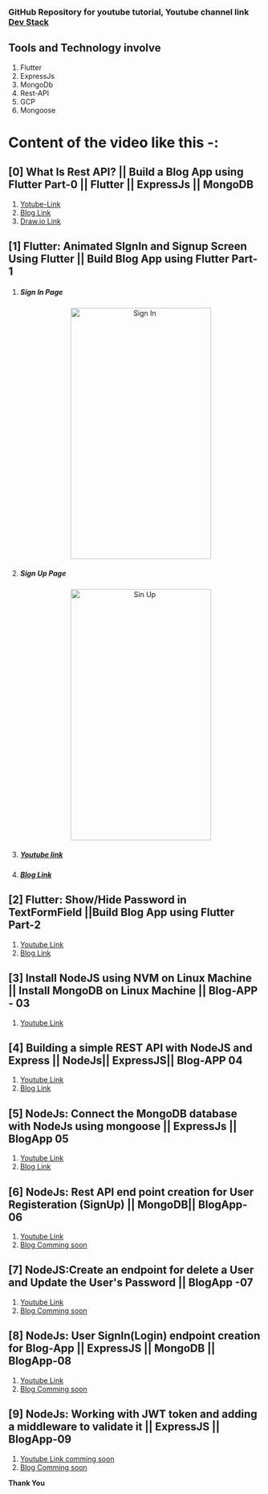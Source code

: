 ### GitHub Repository for youtube tutorial, Youtube channel link [Dev Stack](https://www.youtube.com/channel/UCE9YNto5Fc8u7DdOTuCm8rw)

## Tools and Technology involve

1. Flutter
2. ExpressJs
3. MongoDb
4. Rest-API
5. GCP
6. Mongoose

# Content of the video like this -:

## [0] What Is Rest API? || Build a Blog App using Flutter Part-0 || Flutter || ExpressJs || MongoDB

1. [Yotube-Link](https://www.youtube.com/watch?v=T35T8nzyRDI)
2. [Blog Link](https://medium.com/@balram0698/introduction-of-blog-app-development-from-scratch-blogapp-part-0-d19f6aef9299?source=---------4------------------)
3. [Draw.io Link](https://www.draw.io/?lightbox=1&highlight=0000ff&edit=_blank&layers=1&nav=1&page-id=SgStdr2rC7qg5bD1QRTW#G1hFM7_varv9C--swhLQEDc5JGPNZI7YgB)

## [1] Flutter: Animated SIgnIn and Signup Screen Using Flutter || Build Blog App using Flutter Part-1

1. <h5>Sign In Page</h5>
   <p align="center">
     <img src="https://github.com/balram0608/youtube-tutorial/blob/master/image/signIn.gif" width="280" height="500"  title="hover text" alt ="Sign In">
     </p>

2. <h5>Sign Up Page</h5>
     <p align="center">
     <img src="https://github.com/balram0608/youtube-tutorial/blob/master/image/signup.gif" width="280" height="500"   alt="Sin Up">
   </p>

3. <h5> <a href="https://youtu.be/T7evkslL650">Youtube link</a> </h5>

4. <h5> <a href="https://medium.com/@balram0698/flutter-signin-and-signup-screen-with-dark-mode-bloagapp-part-1-9ea082bec82a?source=---------2------------------">Blog Link</a></h5>

## [2] Flutter: Show/Hide Password in TextFormField ||Build Blog App using Flutter Part-2

1. [Youtube Link](https://www.youtube.com/watch?v=mYSADRPESec&t=381s)
2. [Blog Link](https://medium.com/@balram0698/flutter-signin-and-signup-screen-with-dark-mode-bloagapp-part-1-9ea082bec82a?source=---------2------------------)

## [3] Install NodeJS using NVM on Linux Machine || Install MongoDB on Linux Machine || Blog-APP - 03

1. [Youtube Link](https://www.youtube.com/watch?v=3Pol218EKcQ&t=8s)

## [4] Building a simple REST API with NodeJS and Express || NodeJs|| ExpressJS|| Blog-APP 04

1. [Youtube Link](https://www.youtube.com/watch?v=bDykTWre_5o)
2. [Blog Link](https://medium.com/@balram0698/building-a-simple-rest-api-with-nodejs-and-express-blog-app-02-76d5715921e8?source=---------4------------------)

## [5] NodeJs: Connect the MongoDB database with NodeJs using mongoose || ExpressJs || BlogApp 05

1. [Youtube Link](https://www.youtube.com/watch?v=kFJaXNP_YpI)
2. [Blog Link](https://medium.com/@balram0698/building-a-simple-rest-api-with-nodejs-and-express-blog-app-02-76d5715921e8?source=---------4------------------)

## [6] NodeJs: Rest API end point creation for User Registeration (SignUp) || MongoDB|| BlogApp-06

1. [Youtube Link](https://www.youtube.com/watch?v=kRk8mPlM_RQ)
2. [Blog Comming soon](#)

## [7] NodeJS:Create an endpoint for delete a User and Update the User's Password || BlogApp -07

1. [Youtube Link](https://www.youtube.com/watch?v=zl4WmDTVrIA)
2. [Blog Comming soon](#)

## [8] NodeJs: User SignIn(Login) endpoint creation for Blog-App || ExpressJS || MongoDB || BlogApp-08

1. [Youtube Link](https://www.youtube.com/watch?v=CofTLSv7LXI)
2. [Blog Comming soon](#)

## [9] NodeJs: Working with JWT token and adding a middleware to validate it || ExpressJS || BlogApp-09

1. [Youtube Link comming soon](#)
2. [Blog Comming soon](#)

**Thank You**
